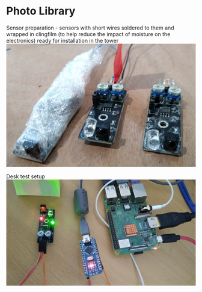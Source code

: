 <H1>Photo Library</H1>

<p>Sensor preparation - sensors with short wires soldered to them and wrapped in clingfilm (to help reduce the impact of moisture on the electronics) ready for installation in the tower
<img src="sensorsprep.png" alt="desk testing">

<p>Desk test setup
<img src="desktest.png" alt="desk testing">

<p>
